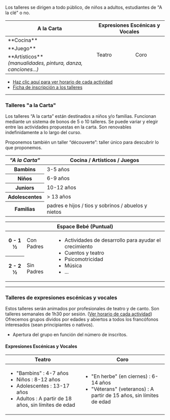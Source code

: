 Los talleres se dirigen a todo público, de niños a adultos, estudiantes de "A la clé" o no.

<table>
    <thead>
        <tr>
            <th>A la Carta</th>
            <th colspan="2">Expresiones Escénicas y Vocales</th>
        </tr>
    </thead>
    <tbody>
        <tr>
            <td>**Cocina**</td>
            <td rowspan="3" class="td-center">Teatro</td>
            <td rowspan="3" class="td-center">Coro</td>
        </tr>
        <tr>
            <td>**Juego**</td>
        </tr>
        <tr>
            <td>**Artísticos**<br /><em>(manualidades, pintura, danza, canciones...)</em></td>
        </tr>
    </tbody>
</table>


- [Haz clic aquí para ver horario de cada actividad](/es/agenda-y-eventos)
- [Ficha de inscripción a los talleres](https://docs.google.com/forms/d/1S3LFjoOUzh3CUs4OD7TqfRiY_B37R2HSGk8oPCK6pO8/viewform)

---

### Talleres "a la Carta"

Los talleres “A la carta” están destinados a niños y/o familias. Funcionan mediante un
sistema de bonos de 5 o 10 talleres. Se puede variar y elegir entre las actividades
propuestas en la carta. Son renovables indefinidamente a lo largo del curso.

Proponemos también un taller “découverte”: taller único para descubrir lo que proponemos.

<table>
    <thead>
        <tr>
            <th><em>"A la Carta"</em></th>
            <th>Cocina / Artísticos / Juegos</th>
        </tr>
    </thead>
    <tbody>
        <tr>
            <th>Bambins</th>
            <td>3-5 años</td>
        </tr>
        <tr>
            <th>Niños</th>
            <td>6-9 años</td>
        </tr>
        <tr>
            <th>Juniors</th>
            <td>10-12 años</td>
        </tr>
        <tr>
            <th>Adolescentes</th>
            <td>&gt; 13 años</td>
        </tr>
        <tr>
            <th>Familias</th>
            <td>padres e hijos / tios y sobrinos / abuelos y nietos</td>
        </tr>
    </tbody>
</table>

<table>
    <thead>
        <tr>
            <th colspan="3">Espace Bebé (Puntual)</th>
        </tr>
    </thead>
    <tbody>
        <tr>
            <th class="td-center">0 - 1 &half;</th>
            <td class="td-center">Con Padres</td>
            <td rowspan="2">
                <ul>
                    <li>Actividades de desarrollo para ayudar el crecimiento</li>
                    <li>Cuentos y teatro</li>
                    <li>Psicomotricidad</li>
                    <li>Música</li>
                    <li>...</li>
                </ul>
            </td>
        </tr>
        <tr>
            <th class="td-center">2 - 2 &half;</th>
            <td class="td-center">Sin Padres</td>
        </tr>
    </tbody>
</table>

---

### Talleres de expresiones escénicas y vocales

Estos talleres serán animados por profesionales de teatro y de canto.
Son talleres semanales de 1h30 por sesión. (<a href="#agenda-y-eventos">Ver horario de cada actividad</a>)
Ofrecemos grupos dividos por edades y abiertos a todos los francófonos interesados (sean principiantes o nativos).

- Apertura del grupo en función del número de inscritos.

#### Expresiones Escénicas y Vocales

<table>
    <thead>
        <tr>
            <th>Teatro</th>
            <th>Coro</th>
        </tr>
    </thead>
    <tbody>
        <tr>
            <td>
                <ul>
                    <li>"Bambins" : 4-7 años</li>
                    <li>Niños : 8-12 años</li>
                    <li>Adolescentes : 13-17 años</li>
                    <li>Adultos : A partir de 18 años, sin límites de edad</li>
                </ul>
            </td>
            <td>
                <ul>
                    <li>"En herbe" (en ciernes) : 6-14 años</li>
                    <li>"Véterans" (veteranos) : A partir de 15 años, sin límites de edad</li>
                </ul>
            </td>
        </tr>
    </tbody>
</table>
